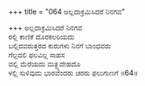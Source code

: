 +++
title = "064 ಅಲ್ಲದಾಕ್ರಮಿಸಿದರೆ ನಿನಗವ"

+++
ಅಲ್ಲದಾಕ್ರಮಿಸಿದರೆ ನಿನಗವ  
ರಲ್ಲಿ ಕಾಣಿಕೆ ದೊರಕಲರಿಯದು  
ಬಲ್ಲಿದವರುತ್ತರದ ಕುರುಗಳು ನಿನಗೆ ಬಾಂಧವರು  
ಗೆಲ್ಲದಲಿ ಫಲವಿಲ್ಲ ಸಾಹಸ  
ವಲ್ಲಿ ಮೆರೆಯದು ಮತ್ರ್ಯದೇಹದೊ  
ಳಲ್ಲಿ ಸುಳಿವುದು ಭಾರವೆಂದರು ಚರರು ಫಲುಗುಣಗೆ      ॥64॥